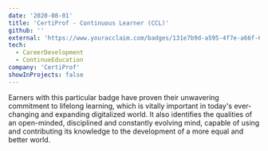 ```yaml
---
date: '2020-08-01'
title: 'CertiProf - Continuous Learner (CCL)'
github: ''
external: 'https://www.youracclaim.com/badges/131e7b9d-a595-4f7e-a66f-69d106b96118?source=linked_in_profile'
tech:
  - CareerDevelopment
  - ContinueEducation
company: 'CertiProf'
showInProjects: false
---
```


Earners with this particular badge have proven their unwavering commitment to lifelong learning, which is vitally important in today's ever-changing and expanding digitalized world. It also identifies the qualities of an open-minded, disciplined and constantly evolving mind, capable of using and contributing its knowledge to the development of a more equal and better world.

